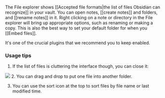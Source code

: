 The File explorer shows [[Accepted file formats|the list of files Obsidian can recognize]] in your vault. You can open notes, [[create notes]] and folders, and [[rename notes]] in it. Right clicking on a note or directory in the File explorer will bring up appropriate options, such as renaming or making a copy. This is also the best way to set your default folder for when you [[Embed files]].

It's one of the crucial plugins that we recommend you to keep enabled.

### Usage tips

1. If the list of files is cluttering the interface though, you can close it:

![](/images/Pasted%20image%2015.png)
2. You can drag and drop to put one file into another folder.

3. You can use the sort icon at the top to sort files by file name or last modified time.